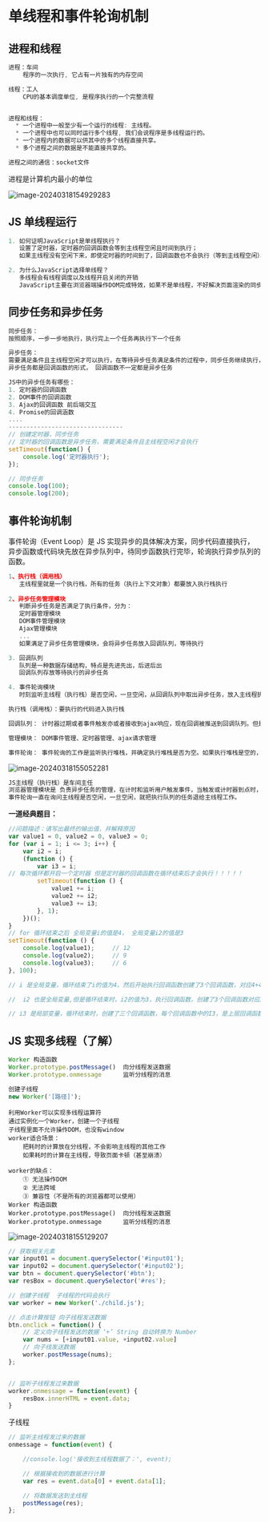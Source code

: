 # 单线程和事件轮询机制

## 进程和线程

```js
进程：车间
    程序的一次执行, 它占有一片独有的内存空间

线程：工人
    CPU的基本调度单位, 是程序执行的一个完整流程


进程和线程：
  * 一个进程中一般至少有一个运行的线程: 主线程。
  * 一个进程中也可以同时运行多个线程, 我们会说程序是多线程运行的。
  * 一个进程内的数据可以供其中的多个线程直接共享。
  * 多个进程之间的数据是不能直接共享的。

进程之间的通信：socket文件
```

进程是计算机内最小的单位

![image-20240318154929283](https://2216847528.oss-cn-beijing.aliyuncs.com/asset/image-20240318154929283.png)

## JS 单线程运行

```js
1. 如何证明JavaScript是单线程执行？
   设置了定时器，定时器的回调函数会等到主线程空闲且时间到执行；
   如果主线程没有空闲下来，即使定时器的时间到了，回调函数也不会执行（等到主线程空闲）。

2. 为什么JavaScript选择单线程？
   多线程会有线程调度以及线程开启关闭的开销
   JavaScript主要在浏览器端操作DOM完成特效，如果不是单线程，不好解决页面渲染的同步问题。
```

## 同步任务和异步任务

```js
同步任务：
按照顺序，一步一步地执行，执行完上一个任务再执行下一个任务

异步任务：
需要满足条件且主线程空闲才可以执行，在等待异步任务满足条件的过程中，同步任务继续执行，异步任务会在同步任务完成后执行
异步任务都是回调函数的形式， 回调函数不一定都是异步任务

JS中的异步任务有哪些：
1. 定时器的回调函数
2. DOM事件的回调函数
3. Ajax的回调函数 前后端交互
4. Promise的回调涵数
....
--------------------------------
// 创建定时器，同步任务
// 定时器的回调函数是异步任务，需要满足条件且主线程空闲才会执行
setTimeout(function() {
    console.log('定时器执行');
});

// 同步任务
console.log(100);
console.log(200);
```

## 事件轮询机制

事件轮询（Event Loop）是 JS 实现异步的具体解决方案，同步代码直接执行，异步函数或代码块先放在异步队列中，待同步函数执行完毕，轮询执行异步队列的函数。

```js
1、执行栈（调用栈）
   主线程里就是一个执行栈，所有的任务（执行上下文对象）都要放入执行栈执行
    
2、异步任务管理模块
   判断异步任务是否满足了执行条件，分为：
   定时器管理模块
   DOM事件管理模块
   Ajax管理模块
   ...
   如果满足了异步任务管理模块，会将异步任务放入回调队列，等待执行

3. 回调队列
   队列是一种数据存储结构，特点是先进先出，后进后出
   回调队列存放等待执行的异步任务

4. 事件轮询模块
   时刻监听主线程（执行栈）是否空闲，一旦空闲，从回调队列中取出异步任务，放入主线程执行
```

```js
执行栈（调用栈）：要执行的代码进入执行栈

回调队列： 计时器过期或者事件触发亦或者接收到ajax响应，现在回调被推送到回调队列。但是回调不会立即执行，这就是事件轮询开始的地方。

管理模块： DOM事件管理、定时器管理、ajax请求管理

事件轮询： 事件轮询的工作是监听执行堆栈，并确定执行堆栈是否为空。如果执行堆栈是空的，它将检查回调队列，看看是否有任何挂起的回调等待执行。
```

![image-20240318155052281](https://2216847528.oss-cn-beijing.aliyuncs.com/asset/image-20240318155052281.png)

```js
JS主线程（执行栈）是车间主任
浏览器管理模块是 负责异步任务的管理，在计时和监听用户触发事件，当触发或计时器到点时，会把回调送到回调队列
事件轮询一直在询问主线程是否空闲，一旦空闲，就把执行队列的任务退给主线程工作。
```

**一道经典题目：**

```js
//问题描述：请写出最终的输出值，并解释原因
var value1 = 0, value2 = 0, value3 = 0;
for (var i = 1; i <= 3; i++) {
    var i2 = i;
    (function () {
        var i3 = i;
// 每次循环都开启一个定时器 但是定时器的回调函数在循环结束后才会执行！！！！！
        setTimeout(function () {
            value1 += i;
            value2 += i2;
            value3 += i3;
        }, 1);
    })();
}
// for 循环结束之后 全局变量i的值是4， 全局变量i2的值是3
setTimeout(function () {
    console.log(value1);     // 12
    console.log(value2);     // 9  
    console.log(value3);     // 6
}, 100);

// i 是全局变量，循环结束了i的值为4，然后开始执行回调函数创建了3个回调函数，对应4+4+4

//  i2 也是全局变量,但是循环结束时，i2的值为3，执行回调函数，创建了3个回调函数对应3+3+3

// i3 是局部变量，循环结束时，创建了三个回调函数，每个回调函数中的I3，是上层回调函数作用域的值分别是1+2+3
```

## JS 实现多线程（了解）

```js
Worker 构造函数
Worker.prototype.postMessage()  向分线程发送数据
Worker.prototype.onmessage      监听分线程的消息

创建子线程
new Worker('[路径]');
```

```
利用Worker可以实现多线程运算符
通过实例化一个Worker，创建一个子线程
子线程里面不允许操作DOM，也没有window
worker适合场景：
    把耗时的计算放在分线程，不会影响主线程的其他工作
    如果耗时的计算在主线程，导致页面卡顿（甚至崩溃）

worker的缺点：
    ① 无法操作DOM
    ② 无法跨域
    ③ 兼容性（不是所有的浏览器都可以使用）
Worker 构造函数
Worker.prototype.postMessage()  向分线程发送数据
Worker.prototype.onmessage      监听分线程的消息
```

![image-20240318155129207](https://2216847528.oss-cn-beijing.aliyuncs.com/asset/image-20240318155129207.png)

```js
// 获取相关元素
var input01 = document.querySelector('#input01');
var input02 = document.querySelector('#input02');
var btn = document.querySelector('#btn');
var resBox = document.querySelector('#res');

// 创建子线程  子线程的代码会执行
var worker = new Worker('./child.js');

// 点击计算按钮 向子线程发送数据
btn.onclick = function() {
    // 定义向子线程发送的数据 ‘+’ String 自动转换为 Number
    var nums = [+input01.value, +input02.value] 
    // 向子线发送数据
    worker.postMessage(nums);
};


// 监听子线程发过来数据
worker.onmessage = function(event) {
    resBox.innerHTML = event.data;
}
```

子线程

```js
// 监听主线程发过来的数据
onmessage = function(event) {

    //console.log('接收到主线程数据了：', event);

    // 根据接收到的数据进行计算
    var res = event.data[0] + event.data[1];

    // 将数据发送到主线程
    postMessage(res);
};
```

